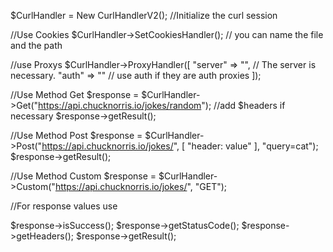$CurlHandler = New CurlHandlerV2(); //Initialize the curl session

//Use Cookies
$CurlHandler->SetCookiesHandler(); // you can name the file and the path

//use Proxys
$CurlHandler->ProxyHandler([
    "server" => "", // The server is necessary.
    "auth" => "" // use auth if they are auth proxies
]);

//Use Method Get
$response = $CurlHandler->Get("https://api.chucknorris.io/jokes/random"); //add $headers if necessary
$response->getResult();

//Use Method Post
$response = $CurlHandler->Post("https://api.chucknorris.io/jokes/", [
    "header: value"
  ], "query=cat");
$response->getResult();

//Use Method Custom
$response = $CurlHandler->Custom("https://api.chucknorris.io/jokes/", "GET");

//For response values ​​use

$response->isSuccess();
$response->getStatusCode();
$response->getHeaders();
$response->getResult();
